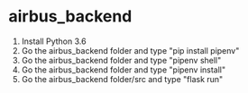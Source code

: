 # airbus_backend
1) Install Python 3.6
2) Go the airbus_backend folder and type "pip install pipenv"
3) Go the airbus_backend folder and type "pipenv shell"
4) Go the airbus_backend folder and type "pipenv install"
5) Go the airbus_backend folder/src and type "flask run"
